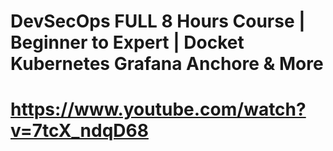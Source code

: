 # DevSecOps FULL 8 Hours Course | Beginner to Expert | Docket Kubernetes Grafana Anchore & More
# https://www.youtube.com/watch?v=7tcX_ndqD68
